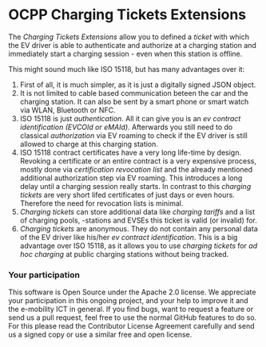 # OCPP Charging Tickets Extensions

The *Charging Tickets Extensions* allow you to defined a *ticket* with which the EV driver is able
to authenticate and authorize at a charging station and immediately start a charging session - even
when this station is offline.

This might sound much like ISO 15118, but has many advantages over it:

1. First of all, it is much simpler, as it is just a digitally signed JSON object.
2. It is not limited to cable based communication beteen the car and the charging station. It can also be sent by a smart phone or smart watch via WLAN, Bluetooth or NFC.
3. ISO 15118 is just *authentication*. All it can give you is an *ev contract identification (EVCOId or eMAId)*. Afterwards you still need to do classical *authorization* via EV roaming to check if the EV driver is still allowed to charge at this charging station.
4. ISO 15118 contract certificates have a very long life-time by design. Revoking a certificate or an entire contract is a very expensive process, mostly done via *certification revocation list* and the already mentioned additional authorization step via EV roaming. This introduces a long delay until a charging session really starts. In contrast to this *charging tickets* are very short lifed certificates of just days or even hours. Therefore the need for revocation lists is minimal.
5. *Charging tickets* can store additional data like *charging tariffs* and a list of charging pools, -stations and EVSEs this ticket is valid (or invalid) for.
6. *Charging tickets* are anonymous. They do not contain any personal data of the EV driver like his/her *ev contract identification*. This is a big advantage over ISO 15118, as it allows you to use *charging tickets* for *ad hoc charging* at public charging stations without being tracked.


### Your participation

This software is Open Source under the Apache 2.0 license. We appreciate
your participation in this ongoing project, and your help to improve it
and the e-mobility ICT in general. If you find bugs, want to request a
feature or send us a pull request, feel free to use the normal GitHub
features to do so. For this please read the Contributor License Agreement
carefully and send us a signed copy or use a similar free and open license.
